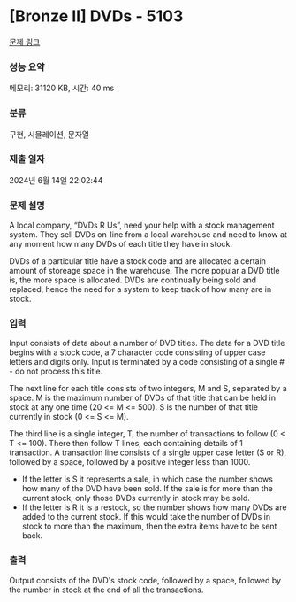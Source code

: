 # [Bronze II] DVDs - 5103 

[문제 링크](https://www.acmicpc.net/problem/5103) 

### 성능 요약

메모리: 31120 KB, 시간: 40 ms

### 분류

구현, 시뮬레이션, 문자열

### 제출 일자

2024년 6월 14일 22:02:44

### 문제 설명

<p>A local company, “DVDs R Us”, need your help with a stock management system. They sell DVDs on-line from a local warehouse and need to know at any moment how many DVDs of each title they have in stock.</p>

<p>DVDs of a particular title have a stock code and are allocated a certain amount of storeage space in the warehouse. The more popular a DVD title is, the more space is allocated. DVDs are continually being sold and replaced, hence the need for a system to keep track of how many are in stock.</p>

### 입력 

 <p>Input consists of data about a number of DVD titles. The data for a DVD title begins with a stock code, a 7 character code consisting of upper case letters and digits only. Input is terminated by a code consisting of a single # - do not process this title.</p>

<p>The next line for each title consists of two integers, M and S, separated by a space. M is the maximum number of DVDs of that title that can be held in stock at any one time (20 <= M <= 500). S is the number of that title currently in stock (0 <= S <= M).</p>

<p>The third line is a single integer, T, the number of transactions to follow (0 < T <= 100). There then follow T lines, each containing details of 1 transaction. A transaction line consists of a single upper case letter (S or R), followed by a space, followed by a positive integer less than 1000.</p>

<ul>
	<li>If the letter is S it represents a sale, in which case the number shows how many of the DVD have been sold. If the sale is for more than the current stock, only those DVDs currently in stock may be sold.</li>
	<li>If the letter is R it is a restock, so the number shows how many DVDs are added to the current stock. If this would take the number of DVDs in stock to more than the maximum, then the extra items have to be sent back. </li>
</ul>

### 출력 

 <p>Output consists of the DVD's stock code, followed by a space, followed by the number in stock at the end of all the transactions.</p>

